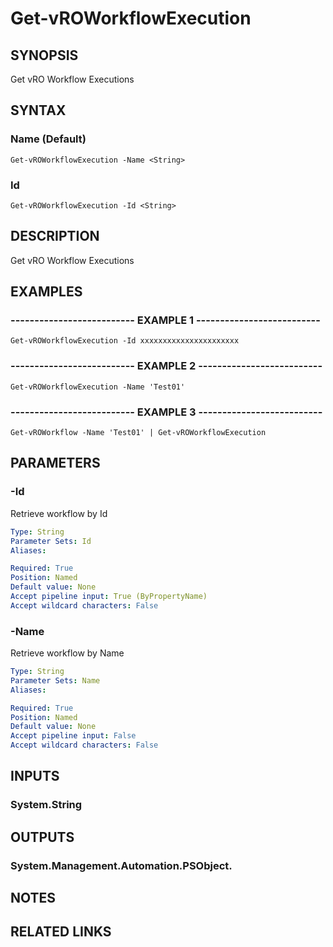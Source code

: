 # Get-vROWorkflowExecution

## SYNOPSIS
Get vRO Workflow Executions

## SYNTAX

### Name (Default)
```
Get-vROWorkflowExecution -Name <String>
```

### Id
```
Get-vROWorkflowExecution -Id <String>
```

## DESCRIPTION
Get vRO Workflow Executions

## EXAMPLES

### -------------------------- EXAMPLE 1 --------------------------
```
Get-vROWorkflowExecution -Id xxxxxxxxxxxxxxxxxxxxxx
```

### -------------------------- EXAMPLE 2 --------------------------
```
Get-vROWorkflowExecution -Name 'Test01'
```

### -------------------------- EXAMPLE 3 --------------------------
```
Get-vROWorkflow -Name 'Test01' | Get-vROWorkflowExecution
```

## PARAMETERS

### -Id
Retrieve workflow by Id

```yaml
Type: String
Parameter Sets: Id
Aliases: 

Required: True
Position: Named
Default value: None
Accept pipeline input: True (ByPropertyName)
Accept wildcard characters: False
```

### -Name
Retrieve workflow by Name

```yaml
Type: String
Parameter Sets: Name
Aliases: 

Required: True
Position: Named
Default value: None
Accept pipeline input: False
Accept wildcard characters: False
```

## INPUTS

### System.String

## OUTPUTS

### System.Management.Automation.PSObject.

## NOTES

## RELATED LINKS

